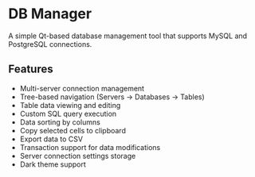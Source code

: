 # DB Manager

A simple Qt-based database management tool that supports MySQL and PostgreSQL connections.

## Features

* Multi-server connection management
* Tree-based navigation (Servers -> Databases -> Tables)
* Table data viewing and editing
* Custom SQL query execution
* Data sorting by columns
* Copy selected cells to clipboard
* Export data to CSV
* Transaction support for data modifications
* Server connection settings storage
* Dark theme support